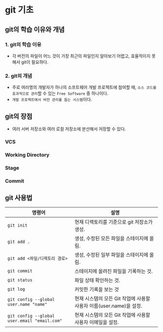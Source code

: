 # git 기초

## git의 학습 이유와 개념
### 1. git의 학습 이유
* 각 버전의 파일이 어느 것이 가장 최근의 파일인지 알아보기 어렵고, 효율적이지 못해서 git이 필요하다.

### 2. git의 개념
* 주로 여러명의 개발자가 하나의 소프트웨어 개발 프로젝트에 참여할 때, `소스 코드를 효과적으로 관리`할 수 있는 `Free Software` 중 하나이다.
* `개발 프로젝트에서 버전 관리를 돕는 시스템`이다.


## git의 장점

* 여러 서버 저장소와 여러 로컬 저장소에 분산해서 저장할 수 있다.

### VCS

### Working Directory

### Stage

### Commit

## git 사용법



|명령어|설명|
|-|-|
|`git init`|현재 디렉토리를 기준으로 git 저장소가 생성.|
|`git add .`|생성, 수정된 모든 파일을 스테이지에 올림.|
|`git add <파일/디렉토리 경로>`|생성, 수정된 일부 파일을 스테이지에 올림.|
|`git commit`|스테이지에 올려진 파일을 기록하는 것.|
|`git status`|파일 상태 확인하는 것.|
|`git log`|커밋한 기록을 보는 것|
|`git config --global user.name "name"`|현재 시스템의 모든 Git 작업에 사용할 사용자 이름(user.name)을 설정.|
|`git config --global user.email "email.com"`|현재 시스템의 모든 Git 작업에 사용할 사용자 이메일을 설정.|
